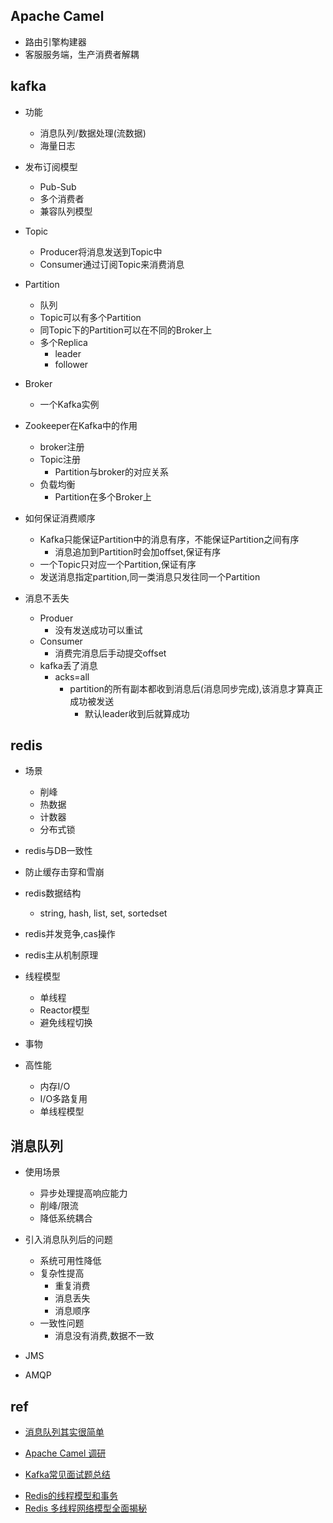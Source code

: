 

## Apache Camel

+ 路由引擎构建器
+ 客服服务端，生产消费者解耦


## kafka

+ 功能
    + 消息队列/数据处理(流数据)
    + 海量日志

+ 发布订阅模型
    + Pub-Sub
    + 多个消费者
    + 兼容队列模型

+ Topic
    + Producer将消息发送到Topic中
    + Consumer通过订阅Topic来消费消息

+ Partition
    + 队列
    + Topic可以有多个Partition
    + 同Topic下的Partition可以在不同的Broker上
    + 多个Replica
        + leader
        + follower

+ Broker
    + 一个Kafka实例

+ Zookeeper在Kafka中的作用
    + broker注册
    + Topic注册
        + Partition与broker的对应关系
    + 负载均衡
        + Partition在多个Broker上

+ 如何保证消费顺序
    + Kafka只能保证Partition中的消息有序，不能保证Partition之间有序
        + 消息追加到Partition时会加offset,保证有序
    + 一个Topic只对应一个Partition,保证有序
    + 发送消息指定partition,同一类消息只发往同一个Partition

+ 消息不丢失
    + Produer
        + 没有发送成功可以重试
    + Consumer
        + 消费完消息后手动提交offset
    + kafka丢了消息
        + acks=all
            + partition的所有副本都收到消息后(消息同步完成),该消息才算真正成功被发送
                + 默认leader收到后就算成功


## redis

+ 场景
    + 削峰
    + 热数据
    + 计数器
    + 分布式锁

+ redis与DB一致性

+ 防止缓存击穿和雪崩

+ redis数据结构
    + string, hash, list, set, sortedset

+ redis并发竞争,cas操作

+ redis主从机制原理

+ 线程模型
    + 单线程
    + Reactor模型
    + 避免线程切换

+ 事物  

+ 高性能
    + 内存I/O
    + I/O多路复用
    + 单线程模型

## 消息队列

+ 使用场景
    + 异步处理提高响应能力
    + 削峰/限流
    + 降低系统耦合

+ 引入消息队列后的问题
    + 系统可用性降低
    + 复杂性提高
        + 重复消费
        + 消息丢失
        + 消息顺序
    + 一致性问题
        + 消息没有消费,数据不一致

+ JMS
+ AMQP


## ref
+ [消息队列其实很简单](https://github.com/Snailclimb/JavaGuide/blob/master/docs/system-design/distributed-system/message-queue/message-queue.md)
+ [Apache Camel 调研](https://www.jianshu.com/p/68aba8d09a89)

+ [Kafka常见面试题总结](https://github.com/Snailclimb/JavaGuide/blob/master/docs/system-design/distributed-system/message-queue/Kafka%E5%B8%B8%E8%A7%81%E9%9D%A2%E8%AF%95%E9%A2%98%E6%80%BB%E7%BB%93.md)

<!-- redis -->
+ [Redis的线程模型和事务](https://segmentfault.com/a/1190000037434936)
+ [Redis 多线程网络模型全面揭秘](https://segmentfault.com/a/1190000039223696)